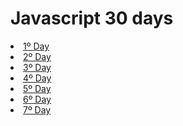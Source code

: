 <h1>Javascript 30 days</h1>

<li><a href="https://beatrizduarte.github.io/javascript_30_days/1JavaScriptDrumKit/" target="_blank">1º Day</a></li>
<li><a href="https://beatrizduarte.github.io/javascript_30_days/2-js-and-css-clock/" target="_blank">2º Day</a></li>
<li><a href="https://beatrizduarte.github.io/javascript_30_days/3-css-variables/" target="_blank">3º Day</a></li>
<li><a href="https://beatrizduarte.github.io/javascript_30_days/4-array-cardio-day-1/" target="_blank">4º Day</a></li>
<li><a href="https://beatrizduarte.github.io/javascript_30_days/5-flex-panel-gallery/" target="_blank">5º Day</a></li>
<li><a href="https://beatrizduarte.github.io/javascript_30_days/6-typeahead/" target="_blank">6º Day</a></li>
<li><a href="https://beatrizduarte.github.io/javascript_30_days/7-array-cardio-day-2/" target="_blank">7º Day</a></li>
